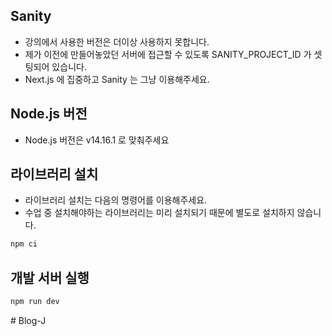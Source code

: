 ## Sanity

- 강의에서 사용한 버전은 더이상 사용하지 못합니다.
- 제가 이전에 만들어놓았던 서버에 접근할 수 있도록 SANITY_PROJECT_ID 가 셋팅되어 있습니다.
- Next.js 에 집중하고 Sanity 는 그냥 이용해주세요.

## Node.js 버전

- Node.js 버전은 v14.16.1 로 맞춰주세요

## 라이브러리 설치

- 라이브러리 설치는 다음의 명령어를 이용해주세요.
- 수업 중 설치해야하는 라이브러리는 미리 설치되기 때문에 별도로 설치하지 않습니다.

```bash
npm ci
```

## 개발 서버 실행

```bash
npm run dev
```
#   B l o g - J  
 